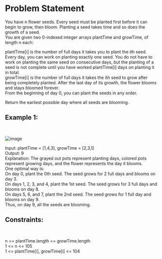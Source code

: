 <h1>Problem Statement</h1>

You have n flower seeds. Every seed must be planted first before it can begin to grow, then bloom. Planting a seed takes time and so does the growth of a seed. <br/>
You are given two 0-indexed integer arrays plantTime and growTime, of length n each:<br/>

plantTime[i] is the number of full days it takes you to plant the ith seed. Every day, you can work on planting exactly one seed. You do not have to work on planting the
same seed on consecutive days, but the planting of a seed is not complete until you have worked plantTime[i] days on planting it in total.<br/>
growTime[i] is the number of full days it takes the ith seed to grow after being completely planted. After the last day of its growth, the flower blooms and 
stays bloomed forever.<br/>
From the beginning of day 0, you can plant the seeds in any order.<br/>

Return the earliest possible day where all seeds are blooming.<br/>

<h2>Example 1:</h2><br/>

![image](https://user-images.githubusercontent.com/37989419/198844086-4fa530e1-693d-4b34-8638-06d7c4ff45ea.png)<br/>

Input: plantTime = [1,4,3], growTime = [2,3,1]<br/>
Output: 9<br/>
Explanation: The grayed out pots represent planting days, colored pots represent growing days, and the flower represents the day it blooms.<br/>
One optimal way is:<br/>
On day 0, plant the 0th seed. The seed grows for 2 full days and blooms on day 3.<br/>
On days 1, 2, 3, and 4, plant the 1st seed. The seed grows for 3 full days and blooms on day 8.<br/>
On days 5, 6, and 7, plant the 2nd seed. The seed grows for 1 full day and blooms on day 9.<br/>
Thus, on day 9, all the seeds are blooming.<br/>

<h2>Constraints:</h2><br/>

n == plantTime.length == growTime.length<br/>
1 <= n <= 105<br/>
1 <= plantTime[i], growTime[i] <= 104<br/>
